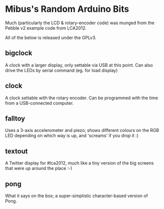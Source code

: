 Mibus's Random Arduino Bits
===========================

Much (particularly the LCD & rotary-encoder code) was munged from the Pebble v2 example code from LCA2012.

All of the below is released under the GPLv3.

bigclock
--------

A clock with a larger display, only settable via USB at this point. Can also drive the LEDs by serial command (eg. for load display)

clock
-----

A clock settable with the rotary encoder. Can be programmed with the time from a USB-connected computer.

falltoy
-------

Uses a 3-axis accelerometer and piezo; shows different colours on the RGB LED depending on which way is up, and 'screams' if you drop it :)

textout
-------

A Twitter display for #lca2012, much like a tiny version of the big screens that were up around the place :-)

pong
----

What it says on the box; a super-simplistic character-based version of Pong.

